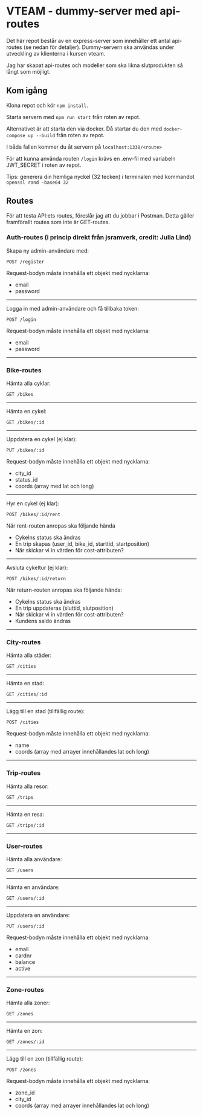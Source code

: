 # VTEAM - dummy-server med api-routes

Det här repot består av en express-server som innehåller ett antal api-routes (se nedan för detaljer).
Dummy-servern ska användas under utveckling av klienterna i kursen vteam.

Jag har skapat api-routes och modeller som ska likna slutprodukten så långt som möjligt.

## Kom igång
Klona repot och kör ```npm install```.

Starta servern med ```npm run start``` från roten av repot.

Alternativet är att starta den via docker. Då startar du den med ```docker-compose up --build``` från roten av repot.

I båda fallen kommer du åt servern på ```localhost:1338/<route>```

För att kunna använda routen ```/login``` krävs en .env-fil med variabeln JWT_SECRET i roten av repot.

Tips: generera din hemliga nyckel (32 tecken) i terminalen med kommandot ```openssl rand -base64 32```

## Routes

För att testa API:ets routes, föreslår jag att du jobbar i Postman. Detta gäller framförallt routes som inte är GET-routes.

### Auth-routes (i princip direkt från jsramverk, credit: Julia Lind)

Skapa ny admin-användare med:
```
POST /register
```
Request-bodyn måste innehålla ett objekt med nycklarna:

* email
* password

________________________________________________________________

Logga in med admin-användare och få tillbaka token:
```
POST /login
```
Request-bodyn måste innehålla ett objekt med nycklarna:

* email
* password

________________________________________________________________

### Bike-routes

Hämta alla cyklar:
```
GET /bikes
```
________________________________________________________________

Hämta en cykel:
```
GET /bikes/:id
```
________________________________________________________________

Uppdatera en cykel (ej klar):
```
PUT /bikes/:id
```
Request-bodyn måste innehålla ett objekt med nycklarna:

* city_id
* status_id
* coords (array med lat och long)
________________________________________________________________

Hyr en cykel (ej klar):
```
POST /bikes/:id/rent
```

När rent-routen anropas ska följande hända
* Cykelns status ska ändras
* En trip skapas (user_id, bike_id, starttid, startposition)
* När skickar vi in värden för cost-attributen?

________________________________________________________________

Avsluta cykeltur (ej klar):
```
POST /bikes/:id/return
```

När return-routen anropas ska följande hända:
* Cykelns status ska ändras
* En trip uppdateras (sluttid, slutposition)
* När skickar vi in värden för cost-attributen?
* Kundens saldo ändras

________________________________________________________________

### City-routes

Hämta alla städer:
```
GET /cities
```
________________________________________________________________

Hämta en stad:
```
GET /cities/:id
```
________________________________________________________________

Lägg till en stad (tillfällig route):
```
POST /cities
```

Request-bodyn måste innehålla ett objekt med nycklarna:

* name
* coords (array med arrayer innehållandes lat och long)

________________________________________________________________

### Trip-routes

Hämta alla resor:
```
GET /trips
```
________________________________________________________________

Hämta en resa:
```
GET /trips/:id
```
________________________________________________________________

### User-routes

Hämta alla användare:
```
GET /users
```
________________________________________________________________

Hämta en användare:
```
GET /users/:id
```
________________________________________________________________

Uppdatera en användare:
```
PUT /users/:id
```
Request-bodyn måste innehålla ett objekt med nycklarna:

* email
* cardnr
* balance
* active
________________________________________________________________

### Zone-routes

Hämta alla zoner:
```
GET /zones
```
________________________________________________________________

Hämta en zon:
```
GET /zones/:id
```
________________________________________________________________

Lägg till en zon (tillfällig route):
```
POST /zones
```

Request-bodyn måste innehålla ett objekt med nycklarna:

* zone_id
* city_id
* coords (array med arrayer innehållandes lat och long)
